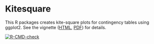 # Kitesquare

This R packages creates kite-square plots for contingency tables using ggplot2. See the vignette ([HTML](vignettes/kitesquare.html), [PDF](vignettes/kitesquare.pdf)) for details.

<!-- badges: start -->
[![R-CMD-check](https://github.com/HUGLeipzig/kitesquare/actions/workflows/R-CMD-check.yaml/badge.svg)](https://github.com/HUGLeipzig/kitesquare/actions/workflows/R-CMD-check.yaml)
<!-- badges: end -->
